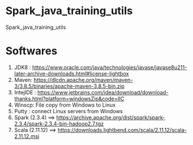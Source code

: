 # Spark_java_training_utils
Spark_java_training_utils
# Softwares
1. JDK8 : https://www.oracle.com/java/technologies/javase/javase8u211-later-archive-downloads.html#license-lightbox
2. Maven: https://dlcdn.apache.org/maven/maven-3/3.8.5/binaries/apache-maven-3.8.5-bin.zip
3. IntejIDE : https://www.jetbrains.com/idea/download/download-thanks.html?platform=windowsZip&code=IIC
4. Winscp: File copy from Windows to Linux 
5. Putty : connect Linux servers from Windows 
6. Spark (2.3.4) ==> https://archive.apache.org/dist/spark/spark-2.3.4/spark-2.3.4-bin-hadoop2.7.tgz
7. Scala (2.11.12) ==> https://downloads.lightbend.com/scala/2.11.12/scala-2.11.12.msi
